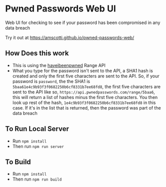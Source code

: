 # Pwned Passwords Web UI
Web UI for checking to see if your password has been compromised in any data breach

Try it out at https://amscotti.github.io/pwned-passwords-web/

## How Does this work
* This is using the [haveibeenpwned](https://haveibeenpwned.com/API/v2) Range API
* What you type for the password isn't sent to the API, a SHA1 hash is created and only the first five characters are sent to the API. So, if your password is `password`, the the SHA1 is `5baa61e4c9b93f3f0682250b6cf8331b7ee68fd8`, the first five characters are sent to the API like so, `https://api.pwnedpasswords.com/range/5baa6`, this will return a list of hashes minus the first five characters. You then look up rest of the hash, `1e4c9b93f3f0682250b6cf8331b7ee68fd8` in this case. If it's in the list that is returned, then the password was part of the data breach

## To Run Local Server
* Run `npm install`
* Then run `npm run server`

## To Build
* Run `npm install`
* Then run `npm run build`